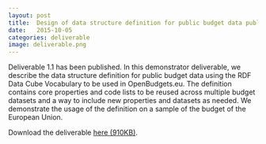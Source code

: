 ```yaml
---
layout: post
title:  Design of data structure definition for public budget data published
date:   2015-10-05
categories: deliverable
image: deliverable.png
---
```

Deliverable 1.1 has been published. In this demonstrator deliverable, we describe the data structure definition for public budget data using the RDF Data Cube Vocabulary to be used in OpenBudgets.eu. The definition contains core properties and code lists to be reused across multiple budget datasets and a way to include new properties and datasets as needed. We demonstrate the usage of the definition on a sample of the budget of the European Union. 

Download the deliverable [here (910KB)]({{site.baseurl}}/assets/Deliverables/D1.2.pdf).


